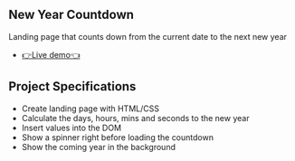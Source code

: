 ## New Year Countdown

Landing page that counts down from the current date to the next new year

- [👉Live demo👈](https://fathyElgazar.github.io/JS-mini-projects/new-year-countdown)

## Project Specifications

- Create landing page with HTML/CSS
- Calculate the days, hours, mins and seconds to the new year
- Insert values into the DOM
- Show a spinner right before loading the countdown
- Show the coming year in the background
